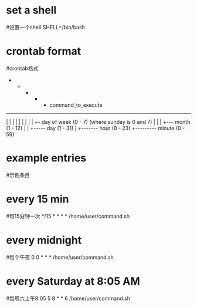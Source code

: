 # set a shell
#设置一个shell
SHELL=/bin/bash

# crontab format
#crontab格式
* * * * *  command_to_execute
- - - - -
| | | | |
| | | | +- day of week (0 - 7) (where sunday is 0 and 7)
| | | +--- month (1 - 12)
| | +----- day (1 - 31)
| +------- hour (0 - 23)
+--------- minute (0 - 59)

# example entries
#示例条目
# every 15 min
#每15分钟一次
*/15 * * * * /home/user/command.sh

# every midnight
#每个午夜
0 0 * * * /home/user/command.sh

# every Saturday at 8:05 AM
#每周六上午8:05
5 8 * * 6 /home/user/command.sh
